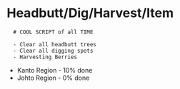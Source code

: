 # Headbutt/Dig/Harvest/Item
      # COOL SCRIPT of all TIME

      - Clear all headbutt trees
      - Clear all digging spots
      - Harvesting Berries


+ Kanto Region - 10% done
+ Johto Region - 0% done
